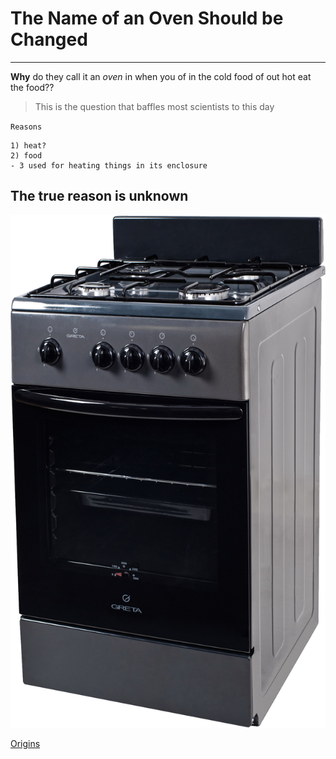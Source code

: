 # The Name of an Oven Should be Changed
---
**Why** do they call it an *oven* in when you of in the cold food of out hot eat the food??
> This is the question that baffles most scientists to this day

`Reasons`

```
1) heat?
2) food
- 3 used for heating things in its enclosure
```

## The true reason is unknown

![Image](https://github.com/jberdeski/cse15l-lab-reports/blob/main/oven.png)

[Origins](https://knowyourmeme.com/memes/why-do-they-call-it-oven)
